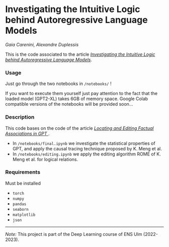 # Investigating the Intuitive Logic behind Autoregressive Language Models
_Gaia Carenini, Alexandre Duplessis_

This is the code associated to the article [_Investigating the Intuitive Logic behind Autoregressive Language Models_](https://raw.githubusercontent.com/alexandreduplessis/Deep-Learning/main/LLM_Intuitive_Logic.pdf).

### Usage
Just go through the two notebooks in ``/notebooks/`` !

If you want to execute them yourself just pay attention to the fact that the loaded model (GPT2-XL) takes 6GB of memory space.
Google Colab compatible versions of the notebooks will be provided soon...

### Description
This code bases on the code of the article  [_Locating and Editing Factual Associations in GPT_ ](https://github.com/kmeng01/rome).

- In `/notebooks/final.ipynb` we investigate the statistical properties of GPT, and apply the causal tracing technique proposed by K. Meng et al.
- In `/notebooks/editing.ipynb` we apply the editing algorithm ROME of K. Meng et al. for logical relations.

### Requirements
Must be installed
- `torch`
- `numpy`
- `pandas`
- `seaborn`
- `matplotlib`
- `json`

---
_Note:_ This project is part of the Deep Learning course of ENS Ulm (2022-2023).
